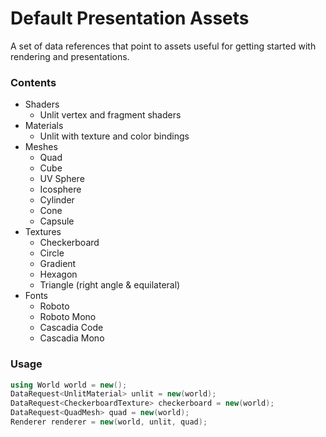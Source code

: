 # Default Presentation Assets
A set of data references that point to assets useful for getting started with rendering and presentations.

### Contents
* Shaders
  * Unlit vertex and fragment shaders
* Materials
  * Unlit with texture and color bindings
* Meshes
  * Quad
  * Cube
  * UV Sphere
  * Icosphere
  * Cylinder
  * Cone
  * Capsule
* Textures
  * Checkerboard
  * Circle
  * Gradient
  * Hexagon
  * Triangle (right angle & equilateral)
* Fonts
  * Roboto
  * Roboto Mono
  * Cascadia Code
  * Cascadia Mono

### Usage
```csharp
using World world = new();
DataRequest<UnlitMaterial> unlit = new(world);
DataRequest<CheckerboardTexture> checkerboard = new(world);
DataRequest<QuadMesh> quad = new(world);
Renderer renderer = new(world, unlit, quad);
```